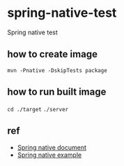 # spring-native-test
Spring native test

## how to create image
`mvn -Pnative -DskipTests package`

## how to run built image
`cd ./target` 
`./server`

## ref 
* [Spring native document](https://docs.spring.io/spring-native/docs/current/reference/htmlsingle/)
* [Spring native example](https://codetinkering.com/spring-native-example/)
